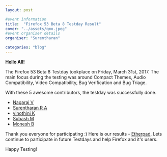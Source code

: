 ```yaml
---
layout: post

#event information
title:  "Firefox 53 Beta 8 Testday Result"
cover: "../assets/qmo.jpeg"
#event organiser details
organiser: "Surentharan"

categories: "blog"
---
```


**Hello All!**

<p>The  Firefox 53 Beta 8 Testday tookplace on Friday, March 31st, 2017. The main focus during the testing was around  Compact Themes, Audio Compatibility, Video Compatibility, Bug Verification and Bug Triage.</p>
<p>With these 5 awesome contributors, the testday was successfully done.</p>

- [Nagaraj V](https://twitter.com/nagarajnaidu921)
- [Surentharan R A](https://twitter.com/surentharan7)
- [vinothini K](https://twitter.com/vinosri99)
- [Subash M](https://twitter.com/subahiphop4)
- [Monesh B](https://twitter.com/moneshb7)

Thank you everyone for participating :)
Here is our results - [Etherpad](https://public.etherpad-mozilla.org/p/MozillaIN_QA_Firefox_53_Beta_8_Testday). Lets continue to participate in future Testdays and help Firefox and it's users.
<p>Happy Testing!</p>
